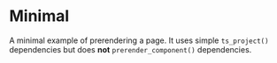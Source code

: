 # Minimal

A minimal example of prerendering a page. It uses simple `ts_project()`
dependencies but does **not** `prerender_component()` dependencies.
